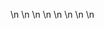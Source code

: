 

















































\n
\n
\n
\n
\n
\n
\n
\n




















































































































